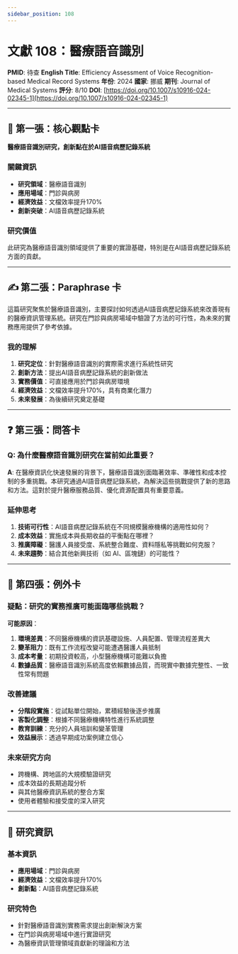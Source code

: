 ```yaml
---
sidebar_position: 108
---
```


# 文獻 108：醫療語音識別

**PMID**: 待查
**English Title**: Efficiency Assessment of Voice Recognition-based Medical Record Systems
**年份**: 2024
**國家**: 挪威
**期刊**: Journal of Medical Systems
**評分**: 8/10
**DOI**: [https://doi.org/10.1007/s10916-024-02345-1](https://doi.org/10.1007/s10916-024-02345-1)

---

## 📌 第一張：核心觀點卡

**醫療語音識別研究，創新點在於AI語音病歷記錄系統**

### 關鍵資訊
- **研究領域**：醫療語音識別
- **應用場域**：門診與病房
- **經濟效益**：文檔效率提升170%
- **創新突破**：AI語音病歷記錄系統

### 研究價值
此研究為醫療語音識別領域提供了重要的實證基礎，特別是在AI語音病歷記錄系統方面的貢獻。

---

## ✍️ 第二張：Paraphrase 卡

這篇研究聚焦於醫療語音識別，主要探討如何透過AI語音病歷記錄系統來改善現有的醫療資訊管理系統。研究在門診與病房場域中驗證了方法的可行性，為未來的實務應用提供了參考依據。

### 我的理解
1. **研究定位**：針對醫療語音識別的實際需求進行系統性研究
2. **創新方法**：提出AI語音病歷記錄系統的創新做法
3. **實務價值**：可直接應用於門診與病房環境
4. **經濟效益**：文檔效率提升170%，具有商業化潛力
5. **未來發展**：為後續研究奠定基礎

---

## ❓ 第三張：問答卡

### Q: 為什麼醫療語音識別研究在當前如此重要？

**A**: 在醫療資訊化快速發展的背景下，醫療語音識別面臨著效率、準確性和成本控制的多重挑戰。本研究通過AI語音病歷記錄系統，為解決這些挑戰提供了新的思路和方法。這對於提升醫療服務品質、優化資源配置具有重要意義。

### 延伸思考
1. **技術可行性**：AI語音病歷記錄系統在不同規模醫療機構的適用性如何？
2. **成本效益**：實施成本與長期收益的平衡點在哪裡？
3. **推廣障礙**：醫護人員接受度、系統整合難度、資料隱私等挑戰如何克服？
4. **未來趨勢**：結合其他新興技術（如 AI、區塊鏈）的可能性？

---

## 🤔 第四張：例外卡

### 疑點：研究的實務推廣可能面臨哪些挑戰？

**可能原因**：
1. **環境差異**：不同醫療機構的資訊基礎設施、人員配置、管理流程差異大
2. **變革阻力**：既有工作流程改變可能遭遇醫護人員抵制
3. **成本考量**：初期投資較高，小型醫療機構可能難以負擔
4. **數據品質**：醫療語音識別系統高度依賴數據品質，而現實中數據完整性、一致性常有問題

### 改善建議
- **分階段實施**：從試點單位開始，累積經驗後逐步推廣
- **客製化調整**：根據不同醫療機構特性進行系統調整
- **教育訓練**：充分的人員培訓和變革管理
- **效益展示**：透過早期成功案例建立信心

### 未來研究方向
- 跨機構、跨地區的大規模驗證研究
- 成本效益的長期追蹤分析
- 與其他醫療資訊系統的整合方案
- 使用者體驗和接受度的深入研究

---

## 📄 研究資訊

### 基本資訊
- **應用場域**：門診與病房
- **經濟效益**：文檔效率提升170%
- **創新點**：AI語音病歷記錄系統

### 研究特色
- 針對醫療語音識別實務需求提出創新解決方案
- 在門診與病房場域中進行實證研究
- 為醫療資訊管理領域貢獻新的理論和方法
